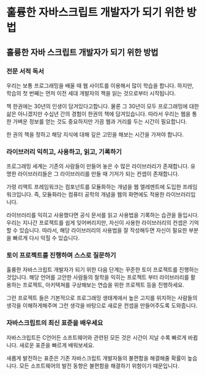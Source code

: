 # 훌륭한 자바스크립트 개발자가 되기 위한 방법

## 훌륭한 자바 스크립트 개발자가 되기 위한 방법

### ​전문 서적 독서

 우리는 보통 프로그래밍을 배울 때 웹 사이트를 이용해서 많이 학습을 합니다. 하지만, 학습의 첫 번째는 먼저 이전 세대 개발자의 책을 읽는 것으로부터 시작됩니다. 

 책 한권에는 30년의 인생이 담겨있다고합니다. 물론 그 30년이 모두 프로그래밍에 대한 삶은 아니겠지만 수십년 간의 경험이 한권의 책에 담겨있습니다. 따라서 우리는 웹을 통한 가벼운 정보를 얻는 것도 중요하지만 가끔 웹과 거리를 두는 시간이 필요합니다.

 한 권의 책을 정하고 해당 지식에 대해 깊은 고민을 해보는 시간을 가져야 합니다.

### 라이브러리 익히고, 사용하고, 읽고, 기록하기

 프로그래밍 세계는 기존의 사람들이 만들어 놓은 수 많은 라이브러리가 존재합니다. 유명한 라이브러리들은 그 라이브러리를 만들 때 기저가 되는 컨셉이 존재합니다.

 가령 리액트 프레임워크는 컴포넌트를 모듈화하는 개념을 웹 엘레멘트에 도입한 프레임워크입니다. 즉, 모듈화라는 컴퓨터 공학의 개념을 웹의 화면에도 적용한 라이브러리입니다.

 라이브러리를 익히고 사용했다면 공식 문서를 읽고 사용법을 기록하는 습관을 들입시다. 우리는 지나간 프로젝트를 쉽게 잊어버리지만, 자신이 사용한 라이브러리의 컨셉은 기억할 수 있습니다. 따라서, 해당 라이브러리의 사용법을 잘 작성해두면 자신이 필요한 부분을 빠르게 다시 익힐 수 있습니다.

### 토이 프로젝트를 진행하며 스스로 질문하기

 훌륭한 자바스크립트 개발자가 되기 위한 다음 단계는 꾸준한 토이 프로젝트를 진행하는 것입니다. 해당 언어를 고안한 사람들의 철학을 익히는 프로젝트 부터 라이브러리를 활용하는 프로젝트, 아키텍쳐를 구상해보는 연습을 위한 프로젝트 등을 진행하세요.

 그런 프로젝트 들은 기본적으로 프로그래밍 생태계에서 높은 고지를 위치하는 사람들의 생각을 이해하게해주며 그런 생각을 바탕으로 새로운 컨셉을 만들어주도록 도와줍니다. 

### 자바스크립트의 최신 표준을 배우세요

 자바스크립트든 C언어든 소프트웨어와 관련된 모든 것은 시간이 지날 수록 빠르게 바뀝니다. 새로운 표준을 빠르게 배워보세요. 

 새롭게 발전하는 표준은 기존 자바스크립트 개발자들의 불편함을 해결해줄 확률이 높습니다. 모든 소프트웨어의 발전 동향은 불편함을 해결하기 위함이기 때문입니다.






